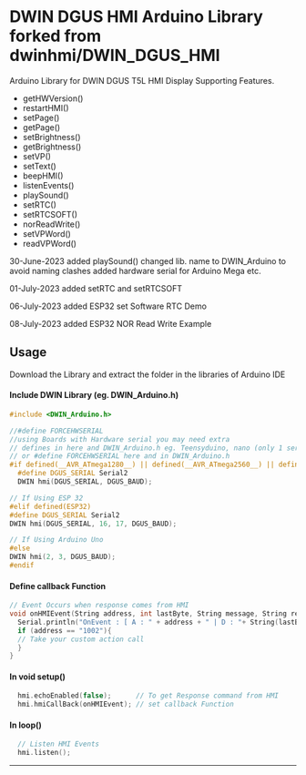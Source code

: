 # DWIN DGUS HMI Arduino Library forked from dwinhmi/DWIN_DGUS_HMI
Arduino Library for DWIN DGUS T5L HMI Display
Supporting Features.
- getHWVersion()
- restartHMI()
- setPage()
- getPage()
- setBrightness()
- getBrightness()
- setVP()
- setText()
- beepHMI()
- listenEvents()
- playSound() 
- setRTC()
- setRTCSOFT()
- norReadWrite()
- setVPWord()
- readVPWord()

30-June-2023 added playSound() changed lib. name to DWIN_Arduino to avoid naming clashes
added hardware serial for Arduino Mega etc.

01-July-2023 added setRTC and setRTCSOFT

06-July-2023 added ESP32 set Software RTC Demo

08-July-2023 added ESP32 NOR Read Write Example

## Usage
Download the Library and extract the folder in the libraries of Arduino IDE
#### Include DWIN Library (eg. DWIN_Arduino.h) 
```C++
#include <DWIN_Arduino.h>

//#define FORCEHWSERIAL
//using Boards with Hardware serial you may need extra
// defines in here and DWIN_Arduino.h eg. Teensyduino, nano (only 1 serial port) etc
// or #define FORCEHWSERIAL here and in DWIN_Arduino.h
#if defined(__AVR_ATmega1280__) || defined(__AVR_ATmega2560__) || defined(FORCEHWSERIAL)
  #define DGUS_SERIAL Serial2
  DWIN hmi(DGUS_SERIAL, DGUS_BAUD);

// If Using ESP 32
#elif defined(ESP32)
#define DGUS_SERIAL Serial2
DWIN hmi(DGUS_SERIAL, 16, 17, DGUS_BAUD);

// If Using Arduino Uno
#else
DWIN hmi(2, 3, DGUS_BAUD);
#endif

```

#### Define callback Function
```C++
// Event Occurs when response comes from HMI
void onHMIEvent(String address, int lastByte, String message, String response){  
  Serial.println("OnEvent : [ A : " + address + " | D : "+ String(lastByte, HEX)+ " | M : "+message+" | R : "+response+ " ]"); 
  if (address == "1002"){
  // Take your custom action call
  }
}
```

#### In void setup()
```C++
  hmi.echoEnabled(false);      // To get Response command from HMI
  hmi.hmiCallBack(onHMIEvent); // set callback Function
```

#### In loop()
```C++
  // Listen HMI Events
  hmi.listen();
```

---
